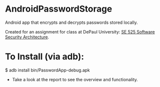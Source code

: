 # AndroidPasswordStorage
Android app that encrypts and decrypts passwords stored locally.

Created for an assignment for class at DePaul University: [SE 525 Software Security Architecture](http://www.cdm.depaul.edu/academics/pages/courseinfo.aspx?CrseId=010277).

# To Install (via adb):
  $ adb install bin/PasswordApp-debug.apk
  
* Take a look at the report to see the overview and functionality.
